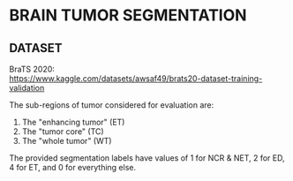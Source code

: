 # BRAIN TUMOR SEGMENTATION

## DATASET
BraTS 2020: <br>
https://www.kaggle.com/datasets/awsaf49/brats20-dataset-training-validation

The sub-regions of tumor considered for evaluation are: 
1) The "enhancing tumor" (ET) 
2) The "tumor core" (TC)
3) The "whole tumor" (WT) 

The provided segmentation labels have values of 1 for NCR & NET, 2 for ED, 4 for ET, and 0 for everything else.
